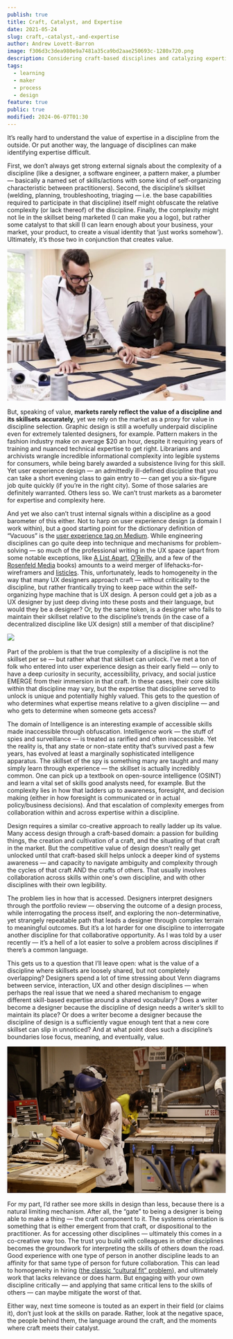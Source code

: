 ```yaml
---
publish: true
title: Craft, Catalyst, and Expertise
date: 2021-05-24
slug: craft,-catalyst,-and-expertise
author: Andrew Lovett-Barron
image: f306d3c3dea980e9a7481a35ca9bd2aae250693c-1280x720.png
description: Considering craft-based disciplines and catalyzing expertise
tags:
  - learning
  - maker
  - process
  - design
feature: true
public: true
modified: 2024-06-07T01:30
---
```


It’s really hard to understand the value of expertise in a discipline from the outside. Or put another way, the language of disciplines can make identifying expertise difficult.

First, we don’t always get strong external signals about the complexity of a discipline (like a designer, a software engineer, a pattern maker, a plumber — basically a named set of skills/actions with some kind of self-organizing characteristic between practitioners). Second, the discipline’s skillset (welding, planning, troubleshooting, triaging — i.e. the base capabilities required to participate in that discipline) itself might obfuscate the relative complexity (or lack thereof) of the discipline. Finally, the complexity might not lie in the skillset being marketed (I can make you a logo), but rather some catalyst to that skill (I can learn enough about your business, your market, your product, to create a visual identity that ‘just works somehow’). Ultimately, it’s those two in conjunction that creates value.

![](../_assets/7c161786916626ee7cb21cec2f59ce990cf61a6c-550x382.png)

But, speaking of value, **markets rarely reflect the value of a discipline and its skillsets accurately**, yet we rely on the market as a proxy for value in discipline selection. Graphic design is still a woefully underpaid discipline even for extremely talented designers, for example. Pattern makers in the fashion industry make on average $20 an hour, despite it requiring years of training and nuanced technical expertise to get right. Librarians and archivists wrangle incredible informational complexity into legible systems for consumers, while being barely awarded a subsistence living for this skill. Yet user experience design — an admittedly ill-defined discipline that you can take a short evening class to gain entry to — can get you a six-figure job quite quickly (if you’re in the right city). Some of those salaries are definitely warranted. Others less so. We can’t trust markets as a barometer for expertise and complexity here.

And yet we also can’t trust internal signals within a discipline as a good barometer of this either. Not to harp on user experience design (a domain I work within), but a good starting point for the dictionary definition of “Vacuous” is the [user experience tag on Medium](https://medium.com/tag/user-experience). While engineering disciplines can go quite deep into technique and mechanisms for problem-solving — so much of the professional writing in the UX space (apart from some notable exceptions, like [A List Apart](https://alistapart.com/), [O’Reilly](https://www.oreilly.com/library/view/org-design-for/9781491938393/), and a few of the [Rosenfeld Media](https://rosenfeldmedia.com/) books) amounts to a weird merger of lifehacks-for-wireframers and [listicles](https://backlinko.com/hub/content/listicles). This, unfortunately, leads to homogeneity in the way that many UX designers approach craft — without criticality to the discipline, but rather frantically trying to keep pace within the self-organizing hype machine that is UX design. A person could get a job as a UX designer by just deep diving into these posts and their language, but would they be a designer? Or, by the same token, is a designer who fails to maintain their skillset relative to the discipline’s trends (in the case of a decentralized discipline like UX design) still a member of that discipline?

![](../_assets/b7af3d7d642835e635c1db6c71959296512612eb-4000x2666.png)

Part of the problem is that the true complexity of a discipline is not the skillset per se — but rather what that skillset can unlock. I’ve met a ton of folk who entered into user experience design as their early field — only to have a deep curiosity in security, accessibility, privacy, and social justice EMERGE from their immersion in that craft. In these cases, their core skills within that discipline may vary, but the expertise that discipline served to unlock is unique and potentially highly valued. This gets to the question of who determines what expertise means relative to a given discipline — and who gets to determine when someone gets access?

The domain of Intelligence is an interesting example of accessible skills made inaccessible through obfuscation. Intelligence work — the stuff of spies and surveillance — is treated as rarified and often inaccessible. Yet the reality is, that any state or non-state entity that’s survived past a few years, has evolved at least a marginally sophisticated intelligence apparatus. The skillset of the spy is something many are taught and many simply learn through experience — the skillset is actually incredibly common. One can pick up a textbook on open-source intelligence (OSINT) and learn a vital set of skills good analysts need, for example. But the complexity lies in how that ladders up to awareness, foresight, and decision making (either in how foresight is communicated or in actual policy/business decisions). And that escalation of complexity emerges from collaboration within and across expertise within a discipline.

Design requires a similar co-creative approach to really ladder up its value. Many access design through a craft-based domain: a passion for building things, the creation and cultivation of a craft, and the situating of that craft in the market. But the competitive value of design doesn’t really get unlocked until that craft-based skill helps unlock a deeper kind of systems awareness — and capacity to navigate ambiguity and complexity through the cycles of that craft AND the crafts of others. That usually involves collaboration across skills within one's own discipline, and with other disciplines with their own legibility.

The problem lies in how that is accessed. Designers interpret designers through the portfolio review — observing the outcome of a design process, while interrogating the process itself, and exploring the non-determinative, yet strangely repeatable path that leads a designer through complex terrain to meaningful outcomes. But it’s a lot harder for one discipline to interrogate another discipline for that collaborative opportunity. As I was told by a user recently — it’s a hell of a lot easier to solve a problem across disciplines if there’s a common language.

This gets us to a question that I’ll leave open: what is the value of a discipline where skillsets are loosely shared, but not completely overlapping? Designers spend a lot of time stressing about Venn diagrams between service, interaction, UX and other design disciplines — when perhaps the real issue that we need a shared mechanism to engage different skill-based expertise around a shared vocabulary? Does a writer become a designer because the discipline of design needs a writer’s skill to maintain its place? Or does a writer become a designer because the discipline of design is a sufficiently vague enough tent that a new core skillset can slip in unnoticed? And at what point does such a discipline’s boundaries lose focus, meaning, and eventually, value.

![](../_assets/028a9071808dedb07e2d9013bf16ce7e819d44dc-600x402.png)

For my part, I’d rather see more skills in design than less, because there is a natural limiting mechanism. After all, the “gate” to being a designer is being able to make a thing — the craft component to it. The systems orientation is something that is either emergent from that craft, or dispositional to the practitioner. As for accessing other disciplines — ultimately this comes in a co-creative way too. The trust you build with colleagues in other disciplines becomes the groundwork for interpreting the skills of others down the road. Good experience with one type of person in another discipline leads to an affinity for that same type of person for future collaboration. This can lead to homogeneity in hiring ([the classic “cultural fit” problem](https://hbr.org/2018/01/how-to-hire)), and ultimately work that lacks relevance or does harm. But engaging with your own discipline critically — and applying that same critical lens to the skills of others — can maybe mitigate the worst of that.

Either way, next time someone is touted as an expert in their field (or claims it), don’t just look at the skills on parade. Rather, look at the negative space, the people behind them, the language around the craft, and the moments where craft meets their catalyst.
